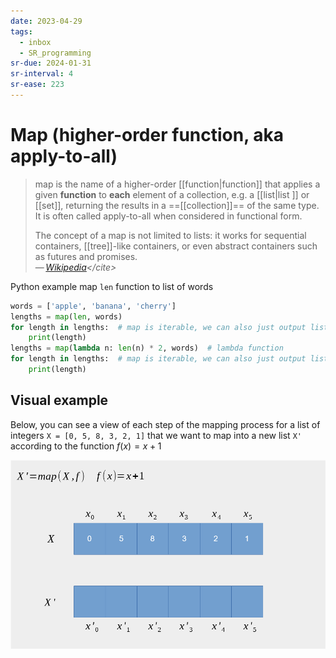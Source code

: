 ```yaml
---
date: 2023-04-29
tags:
  - inbox
  - SR_programming
sr-due: 2024-01-31
sr-interval: 4
sr-ease: 223
---
```


# Map (higher-order function, aka apply-to-all)

> map is the name of a higher-order [[function|function]] that applies a given
> **function** to **each** element of a collection, e.g. a [[list|list ]] or
> [[set]], returning the results in a ==[[collection]]== of the same type. It is
> often called apply-to-all when considered in functional form.
>
> The concept of a map is not limited to lists: it works for sequential
> containers, [[tree]]-like containers, or even abstract containers such as
> futures and promises.\
> — <cite>[Wikipedia](https://en.wikipedia.org/wiki/Map_\(higher-order_function\))</cite>

Python example map `len` function to list of words

```python
words = ['apple', 'banana', 'cherry']
lengths = map(len, words)
for length in lengths:  # map is iterable, we can also just output list
    print(length)
lengths = map(lambda n: len(n) * 2, words)  # lambda function
for length in lengths:  # map is iterable, we can also just output list
    print(length)
```

## Visual example

Below, you can see a view of each step of the mapping process for a list of
integers `X = [0, 5, 8, 3, 2, 1]` that we want to map into a new list `X'`
according to the function $f(x) = x + 1$

![Map function visual example](img/map_function_visual_example.gif)
